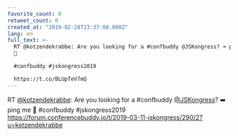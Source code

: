 ```yaml
---
favorite_count: 0
retweet_count: 0
created_at: "2019-02-28T13:37:08.000Z"
lang: en
full_text: >-
  RT @kotzendekrabbe: Are you looking for a #confbuddy @JSKongress? ➡️ ping me
  🙂

  #confbuddy #jskongress2019

  https://t.co/BLUpTeV7mQ
---
```


RT [@kotzendekrabbe](https://twitter.com/kotzendekrabbe): Are you looking for a
#confbuddy [@JSKongress](https://twitter.com/JSKongress)? ➡️ ping me 🙂
#confbuddy #jskongress2019
<https://forum.conferencebuddy.io/t/2019-03-11-jskongress/290/2?u=kotzendekrabbe>

